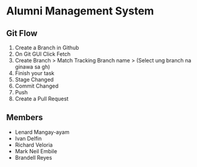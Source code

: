 # Alumni Management System

## Git Flow
1. Create a Branch in Github
2. On Git GUI Click Fetch
3. Create Branch > Match Tracking Branch name > (Select ung branch na ginawa sa gh)
4. Finish your task
5. Stage Changed
6. Commit Changed
7. Push
8. Create a Pull Request

## Members
 - Lenard Mangay-ayam
 - Ivan Delfin
 - Richard Veloria 
 - Mark Neil Embile
 - Brandell Reyes
